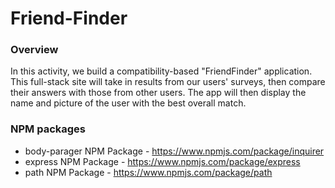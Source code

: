 # Friend-Finder
### Overview

In this activity, we build a compatibility-based "FriendFinder" application. This full-stack site will take in results from our users' surveys, then compare their answers with those from other users. The app will then display the name and picture of the user with the best overall match. 

### NPM packages

* body-parager NPM Package - https://www.npmjs.com/package/inquirer
* express NPM Package - https://www.npmjs.com/package/express
* path NPM Package - https://www.npmjs.com/package/path
